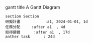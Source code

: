 gantt
    title A Gantt Diagram

    section Section
    研擬計畫           :a1, 2024-01-01, 1d
    任務分配     :after a1  , 4d
    取得硬體      :after a1  , 17d
    anther task      : 24d
